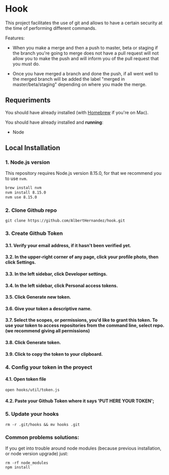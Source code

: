 # Hook

This project facilitates the use of git and allows to have a certain security at the time of performing different commands.

Features:

- When you make a merge and then a push to master, beta or staging if the branch you're going to merge does not have a pull request will not allow you to make the push and will inform you of the pull request that you must do.

- Once you have merged a branch and done the push, if all went well to the merged branch will be added the label "merged in master/beta/staging" depending on where you made the merge.


## Requeriments

You should have already installed (with [Homebrew](http://brew.sh) if you're on Mac).

You should have already installed and **running**:

- Node 

## Local Installation

### 1. Node.js version

This repository requires Node.js version 8.15.0, for that we recommend you to use `nvm`.

```bash
brew install nvm
nvm install 8.15.0
nvm use 8.15.0
```

### 2. Clone Github repo

```
git clone https://github.com/AlbertHernandez/hook.git
```

### 3. Create Github Token

#### 3.1. Verify your email address, if it hasn't been verified yet.

#### 3.2. In the upper-right corner of any page, click your profile photo, then click Settings.

#### 3.3. In the left sidebar, click Developer settings.

#### 3.4. In the left sidebar, click Personal access tokens.

#### 3.5. Click Generate new token.

#### 3.6. Give your token a descriptive name.

#### 3.7. Select the scopes, or permissions, you'd like to grant this token. To use your token to access repositories from the command line, select repo. (we recommend giving all permissions)

#### 3.8. Click Generate token.

#### 3.9. Click  to copy the token to your clipboard.

### 4. Config your token in the proyect

#### 4.1. Open token file

```
open hooks/util/token.js
```

#### 4.2. Paste your Github Token where it says 'PUT HERE YOUR TOKEN';

### 5. Update your hooks

```
rm -r .git/hooks && mv hooks .git
```

### Common problems solutions:

If you get into trouble around node modules (because previous installation, or node version upgrade) just:

```
rm -rf node_modules
npm install
```
